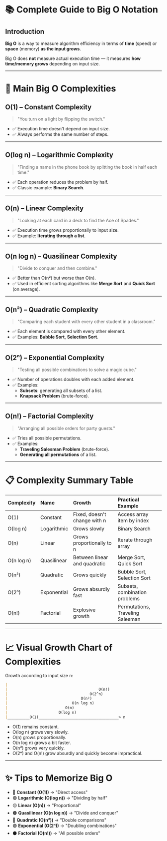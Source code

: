 # 📚 Complete Guide to Big O Notation

## Introduction
**Big O** is a way to measure algorithm efficiency in terms of **time** (speed) or **space** (memory) **as the input grows**.

Big O does **not** measure actual execution time — it measures **how time/memory grows** depending on input size.

---

# 🧠 Main Big O Complexities

## O(1) – Constant Complexity
> "You turn on a light by flipping the switch."

- ✅ Execution time doesn't depend on input size.
- ✅ Always performs the same number of steps.

---

## O(log n) – Logarithmic Complexity
> "Finding a name in the phone book by splitting the book in half each time."

- ✅ Each operation reduces the problem by half.
- ✅ Classic example: **Binary Search**.

---

## O(n) – Linear Complexity
> "Looking at each card in a deck to find the Ace of Spades."

- ✅ Execution time grows proportionally to input size.
- ✅ Example: **Iterating through a list**.

---

## O(n log n) – Quasilinear Complexity
> "Divide to conquer and then combine."

- ✅ Better than O(n²) but worse than O(n).
- ✅ Used in efficient sorting algorithms like **Merge Sort** and **Quick Sort** (on average).

---

## O(n²) – Quadratic Complexity
> "Comparing each student with every other student in a classroom."

- ✅ Each element is compared with every other element.
- ✅ Examples: **Bubble Sort**, **Selection Sort**.

---

## O(2ⁿ) – Exponential Complexity
> "Testing all possible combinations to solve a magic cube."

- ✅ Number of operations doubles with each added element.
- ✅ Examples:
  - **Subsets**: generating all subsets of a list.
  - **Knapsack Problem** (brute-force).

---

## O(n!) – Factorial Complexity
> "Arranging all possible orders for party guests."

- ✅ Tries all possible permutations.
- ✅ Examples:
  - **Traveling Salesman Problem** (brute-force).
  - **Generating all permutations** of a list.

---

# 📋 Complexity Summary Table

| Complexity | Name           | Growth                        | Practical Example                 |
|:-------------|:---------------|:------------------------------|:----------------------------------|
| O(1)         | Constant       | Fixed, doesn't change with n  | Access array item by index       |
| O(log n)     | Logarithmic    | Grows slowly                  | Binary Search                     |
| O(n)         | Linear         | Grows proportionally to n     | Iterate through array             |
| O(n log n)   | Quasilinear    | Between linear and quadratic  | Merge Sort, Quick Sort            |
| O(n²)        | Quadratic      | Grows quickly                 | Bubble Sort, Selection Sort       |
| O(2ⁿ)        | Exponential    | Grows absurdly fast           | Subsets, combination problems     |
| O(n!)        | Factorial      | Explosive growth              | Permutations, Traveling Salesman  |

---

# 📈 Visual Growth Chart of Complexities

Growth according to input size n:

```md
|
|                                         O(n!)
|                                     O(2^n)
|                                 O(n²)
|                             O(n log n)
|                          O(n)
|                       O(log n)
|__________O(1)____________________________________> n
```

- O(1) remains constant.
- O(log n) grows very slowly.
- O(n) grows proportionally.
- O(n log n) grows a bit faster.
- O(n²) grows very quickly.
- O(2ⁿ) and O(n!) grow absurdly and quickly become impractical.

---

# ✨ Tips to Memorize Big O

- 🔵 **Constant (O(1))** → "Direct access"
- 🟢 **Logarithmic (O(log n))** → "Dividing by half"
- 🟡 **Linear (O(n))** → "Proportional"
- 🟠 **Quasilinear (O(n log n))** → "Divide and conquer"
- 🔴 **Quadratic (O(n²))** → "Double comparisons"
- 🟣 **Exponential (O(2ⁿ))** → "Doubling combinations"
- ⚫ **Factorial (O(n!))** → "All possible orders" 